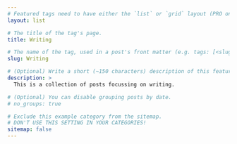 ```yaml
---
# Featured tags need to have either the `list` or `grid` layout (PRO only).
layout: list

# The title of the tag's page.
title: Writing

# The name of the tag, used in a post's front matter (e.g. tags: [<slug>]).
slug: Writing

# (Optional) Write a short (~150 characters) description of this featured tag.
description: >
  This is a collection of posts focussing on writing.

# (Optional) You can disable grouping posts by date.
# no_groups: true

# Exclude this example category from the sitemap.
# DON'T USE THIS SETTING IN YOUR CATEGORIES!
sitemap: false
---
```

